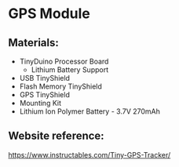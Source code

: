 # GPS Module
## Materials:
- TinyDuino Processor Board
  - Lithium Battery Support
- USB TinyShield
- Flash Memory TinyShield
- GPS TinyShield
- Mounting Kit
- Lithium Ion Polymer Battery - 3.7V 270mAh

## Website reference:
https://www.instructables.com/Tiny-GPS-Tracker/
